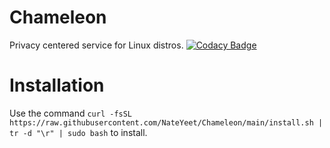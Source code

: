 # Chameleon
Privacy centered service for Linux distros.
[![Codacy Badge](https://app.codacy.com/project/badge/Grade/6aaaeff023194d3fb6eadd2f3b32554f)](https://app.codacy.com/gh/NateYeet/Chameleon/dashboard?utm_source=gh&utm_medium=referral&utm_content=&utm_campaign=Badge_grade)
# Installation

Use the command `curl -fsSL https://raw.githubusercontent.com/NateYeet/Chameleon/main/install.sh | tr -d "\r" | sudo bash` to install.

